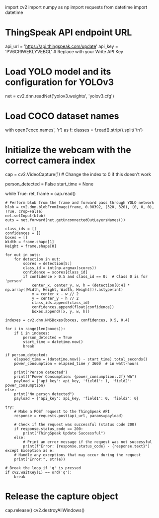 import cv2
import numpy as np
import requests
from datetime import datetime

# ThingSpeak API endpoint URL
api_url = 'https://api.thingspeak.com/update'
api_key = 'PV6CRIWEKLYVEBGL'  # Replace with your Write API Key

# Load YOLO model and its configuration for YOLOv3
net = cv2.dnn.readNet('yolov3.weights', 'yolov3.cfg')

# Load COCO dataset names
with open('coco.names', 'r') as f:
    classes = f.read().strip().split('\n')

# Initialize the webcam with the correct camera index
cap = cv2.VideoCapture(1)  # Change the index to 0 if this doesn't work

person_detected = False
start_time = None

while True:
    ret, frame = cap.read()

    # Perform blob from the frame and forward pass through YOLO network
    blob = cv2.dnn.blobFromImage(frame, 0.00392, (320, 320), (0, 0, 0), True, crop=False)
    net.setInput(blob)
    outs = net.forward(net.getUnconnectedOutLayersNames())

    class_ids = []
    confidences = []
    boxes = []
    Width = frame.shape[1]
    Height = frame.shape[0]

    for out in outs:
        for detection in out:
            scores = detection[5:]
            class_id = int(np.argmax(scores))
            confidence = scores[class_id]
            if confidence > 0.5 and class_id == 0:  # Class 0 is for 'person'
                center_x, center_y, w, h = (detection[0:4] * np.array([Width, Height, Width, Height])).astype(int)
                x = center_x - w // 2
                y = center_y - h // 2
                class_ids.append(class_id)
                confidences.append(float(confidence))
                boxes.append([x, y, w, h])

    indexes = cv2.dnn.NMSBoxes(boxes, confidences, 0.5, 0.4)

    for i in range(len(boxes)):
        if i in indexes:
            person_detected = True
            start_time = datetime.now()
            break

    if person_detected:
        elapsed_time = (datetime.now() - start_time).total_seconds()
        power_consumption = elapsed_time / 3600  # in watt-hours

        print("Person detected")
        print(f"Power Consumption: {power_consumption:.2f} Wh")
        payload = {'api_key': api_key, 'field1': 1, 'field2': power_consumption}
    else:
        print("No person detected")
        payload = {'api_key': api_key, 'field1': 0, 'field2': 0}

    try:
        # Make a POST request to the ThingSpeak API
        response = requests.post(api_url, params=payload)

        # Check if the request was successful (status code 200)
        if response.status_code == 200:
            print("ThingSpeak Update Successful")
        else:
            # Print an error message if the request was not successful
            print(f"Error: {response.status_code} - {response.text}")
    except Exception as e:
        # Handle any exceptions that may occur during the request
        print("Error:", str(e))

    # Break the loop if 'q' is pressed
    if cv2.waitKey(1) == ord('q'):
        break

# Release the capture object
cap.release()
cv2.destroyAllWindows()
